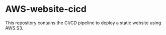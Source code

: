 # AWS-website-cicd
This repository contains the CI/CD pipeline to deploy a static website using AWS S3.
